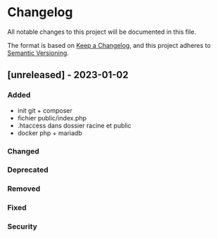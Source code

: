 # Changelog

All notable changes to this project will be documented in this file.

The format is based on [Keep a Changelog](https://keepachangelog.com/en/1.0.0/),
and this project adheres to [Semantic Versioning](https://semver.org/spec/v2.0.0.html).


## [unreleased] - 2023-01-02

### Added

- init git + composer
- fichier public/index.php
- .htaccess dans dossier racine et public
- docker php + mariadb

### Changed
### Deprecated
### Removed
### Fixed
### Security